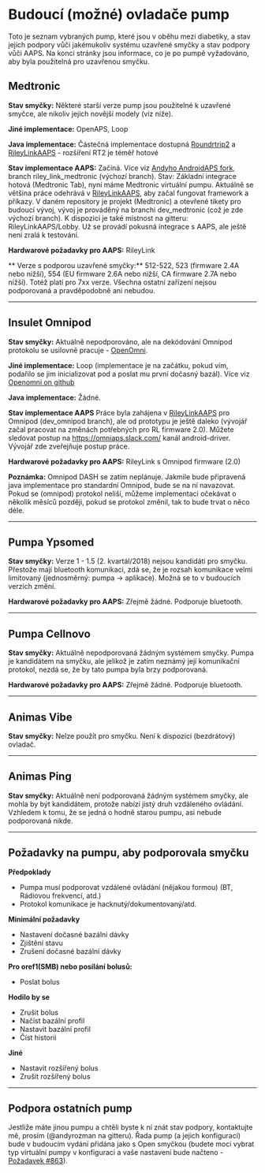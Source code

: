 # Budoucí (možné) ovladače pump

Toto je seznam vybraných pump, které jsou v oběhu mezi diabetiky, a stav jejich podpory vůči jakémukoliv systému uzavřené smyčky a stav podpory vůči AAPS. Na konci stránky jsou informace, co je po pumpě vyžadováno, aby byla použitelná pro uzavřenou smyčku.

## Medtronic

**Stav smyčky:** Některé starší verze pump jsou použitelné k uzavřené smyčce, ale nikoliv jejich novější modely (viz níže).

**Jiné implementace:** OpenAPS, Loop

**Java implementace:** Částečná implementace dostupná [Roundrtrip2](https://github.com/TC2013/Roundtrip2) a [RileyLinkAAPS](https://github.com/andyrozman/RileyLinkAAPS) - rozšíření RT2 je téměř hotové

**Stav implementace AAPS:** Začíná. Více viz [Andyho AndroidAPS fork](https://github.com/andyrozman/AndroidAPS), branch riley_link_medtronic (výchozí branch). Stav: Základní integrace hotová (Medtronic Tab), nyní máme Medtronic virtuální pumpu. Aktuálně se většina práce odehrává v [RileyLinkAAPS](https://github.com/andyrozman/RileyLinkAAPS), aby začal fungovat framework a příkazy. V daném repository je projekt (Medtronic) a otevřené tikety pro budoucí vývoj, vývoj je prováděný na branchi dev_medtronic (což je zde výchozí branch). K dispozici je také místnost na gitteru: RileyLinkAAPS/Lobby. Už se provádí pokusná integrace s AAPS, ale ještě není zralá k testování.

**Hardwarové požadavky pro AAPS:** RileyLink

** Verze s podporou uzavřené smyčky:** 512-522, 523 (firmware 2.4A nebo nižší), 554 (EU firmware 2.6A nebo nižší, CA firmware 2.7A nebo nižší). Totéž platí pro 7xx verze. Všechna ostatní zařízení nejsou podporovaná a pravděpodobně ani nebudou.

* * *

## Insulet Omnipod

**Stav smyčky:** Aktuálně nepodporováno, ale na dekódování Omnipod protokolu se usilovně pracuje - [OpenOmni](http://www.openomni.org/).

**Jiné implementace:** Loop (implementace je na začátku, pokud vím, podařilo se jim inicializovat pod a poslat mu první dočasný bazál). Více viz [Openomni on github](https://github.com/openaps/openomni)

**Java implementace:** Žádné.

**Stav implementace AAPS** Práce byla zahájena v [RileyLinkAAPS](https://github.com/andyrozman/RileyLinkAAPS) pro Omnipod (dev_omnipod branch), ale od prototypu je ještě daleko (vývojář začal pracovat na změnách potřebných pro RL firmware 2.0). Můžete sledovat postup na https://omniaps.slack.com/ kanál android-driver. Vývojář zde zveřejňuje postup práce.

**Hardwarové požadavky pro AAPS:** RileyLink s Omnipod firmware (2.0)

**Poznámka:** Omnipod DASH se zatím neplánuje. Jakmile bude připravená java implementace pro standardní Omnipod, bude se na ní navazovat. Pokud se (omnipod) protokol neliší, můžeme implementaci očekávat o několik měsíců později, pokud se protokol změnil, tak to bude trvat o něco déle.

* * *

## Pumpa Ypsomed

**Stav smyčky:** Verze 1 - 1.5 (2. kvartál/2018) nejsou kandidáti pro smyčku. Přestože mají bluetooth komunikaci, zdá se, že je rozsah komunikace velmi limitovaný (jednosměrný: pumpa -> aplikace). Možná se to v budoucích verzích změní.

**Hardwarové požadavky pro AAPS:** Zřejmě žádné. Podporuje bluetooth.

* * *

## Pumpa Cellnovo

**Stav smyčky:** Aktuálně nepodporovaná žádným systémem smyčky. Pumpa je kandidátem na smyčku, ale jelikož je zatím neznámý její komunikační protokol, nezdá se, že by tato pumpa byla brzy podporovaná.

**Hardwarové požadavky pro AAPS:** Zřejmě žádné. Podporuje bluetooth.

* * *

## Animas Vibe

**Stav smyčky:** Nelze použít pro smyčku. Není k dispozici (bezdrátový) ovladač.

* * *

## Animas Ping

**Stav smyčky:** Aktuálně není podporovaná žádným systémem smyčky, ale mohla by být kandidátem, protože nabízí jistý druh vzdáleného ovládání. Vzhledem k tomu, že se jedná o hodně starou pumpu, asi nebude podporovaná nikde.

* * *

## Požadavky na pumpu, aby podporovala smyčku

**Předpoklady**

- Pumpa musí podporovat vzdálené ovládání (nějakou formou) (BT, Rádiovou frekvencí, atd.)
- Protokol komunikace je hacknutý/dokumentovaný/atd.

**Minimální požadavky**

- Nastavení dočasné bazální dávky
- Zjištění stavu
- Zrušení dočasné bazální dávky

**Pro oref1(SMB) nebo posílání bolusů:**

- Poslat bolus

**Hodilo by se**

- Zrušit bolus
- Načíst bazální profil
- Nastavit bazální profil
- Číst historii 

**Jiné**

- Nastavit rozšířený bolus
- Zrušit rozšířený bolus

* * *

## Podpora ostatních pump

Jestliže máte jinou pumpu a chtěli byste k ní znát stav podpory, kontaktujte mě, prosím (@andyrozman na gitteru). Řada pump (a jejich konfigurací) bude v budoucím vydání přidána jako s Open smyčkou (budete moci vybrat typ virtuální pumpy v konfiguraci a vaše nastavení bude načteno - [Požadavek #863](https://github.com/MilosKozak/AndroidAPS/issues/863)).